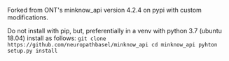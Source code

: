 Forked from ONT's minknow_api version 4.2.4 on pypi with custom modifications.

Do not install with pip, but, preferentially in a venv with python 3.7 (ubuntu 18.04) install as follows:
`
git clone https://github.com/neuropathbasel/minknow_api
cd minknow_api
pyhton setup.py install
`
